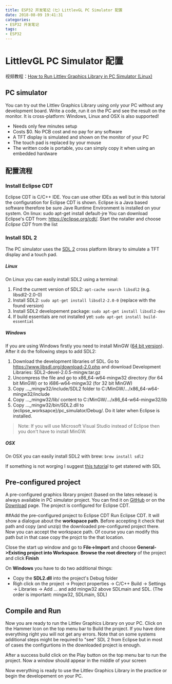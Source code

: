 ```yaml
---
title: ESP32 开发笔记（七）LittlevGL PC Simulator 配置
date: 2018-08-09 19:41:31
categories:
- ESP32 开发笔记
tags:
- ESP32
---
```


# LittlevGL PC Simulator 配置

视频教程：[How to Run Littlev Graphics Library in PC Simulator (Linux)](http://tuinghe.com/videos/how-to-run-littlev-graphics-library-in-pc-simulator-linux-q5n615u5m54674n4s5d6w5.html)

## PC simulator

You can try out the Littlev Graphics Library using only your PC without any development board. Write a code, run it on the PC and see the result on the monitor. It is cross-platform: Windows, Linux and OSX is also supported!

 - Needs only few minutes setup
 - Costs $0. No PCB cost and no pay for any software
 - A TFT display is simulated and shown on the monitor of your PC
 - The touch pad is replaced by your mouse
 - The written code is portable, you can simply copy it when using an embedded hardware

<!--more-->

## 配置流程

<h3>Install Eclipse CDT</h3>

Eclipse CDT is C/C++ IDE. You can use other IDEs as well but in this tutorial the configuration for Eclipse CDT is shown.
Eclipse is a Java based software therefore be sure Jave Runtime Environment is installed on your system. 
On linux: sudo apt-get install default-jre
You can download Eclipse's CDT from: https://eclipse.org/cdt/. Start the nstaller and choose *Eclipse CDT* from the list

<h3>Install SDL 2</h3>

The PC simulator uses the [SDL 2](https://www.libsdl.org/download-2.0.php) cross platform library to simulate a TFT display and a touch pad.

<h5>Linux</h5>

On Linux you can easily install SDL2 using a terminal:

 1. Find the current version of SDL2: `apt-cache search libsdl2` (e.g. libsdl2-2.0-0)
 2. Install SDL2: `sudo apt-get install libsdl2-2.0-0` (replace with the found version)
 3. Install SDL2 developement package: `sudo apt-get install libsdl2-dev`
 4. If build essentials are not installed yet: `sudo apt-get install build-essential`

<h5>Windows</h5>

If you are using Windows firstly you need to install MinGW ([64 bit version](http://mingw-w64.org/doku.php/download)). After it do the following steps to add SDL2:

 1. Download the development libraries of SDL. Go to https://www.libsdl.org/download-2.0.php and download Development Libraries: SDL2-devel-2.0.5-mingw.tar.gz
 2. Uncompress the file and go to x86_64-w64-mingw32 directory (for 64 bit MinGW) or to i686-w64-mingw32 (for 32 bit MinGW)
 3. Copy ..._mingw32/include/SDL2 folder to C:/MinGW/.../x86_64-w64-mingw32/include
 4. Copy ..._mingw32/lib/ content to C:/MinGW/.../x86_64-w64-mingw32/lib
 5. Copy ..._mingw32/bin/SDL2.dll to {eclipse_worksapce}/pc_simulator/Debug/. Do it later when Eclipse is installed.

>Note: If you will use Microsoft Visual Studio instead of Eclipse then you don't have to install MinGW.

<h5>OSX</h5>

On OSX you can easily install SDL2 with brew: `brew install sdl2`

If something is not worging I suggest [this tutoria](http://lazyfoo.net/tutorials/SDL/01_hello_SDL/index.php)l to get statered with SDL

## Pre-configured project

A pre-configured graphics library project (based on the lates release) is always available in PC simulator project. You can find it on [GitHub](https://github.com/littlevgl/proj_pc) or on the [Download](https://littlevgl.com/download) page. The project is configured for Eclipse CDT.

##Add the pre-configured project to Eclipse CDT
Run Eclipse CDT. It will show a dialogue about the **workspace path**. Before accepting it check that path and copy (and unzip) the downloaded pre-configured project there. Now you can accept the workspace path. Of course you can modify this path but in that case copy the projct to the that location.

Close the start up window and go to **File->Import** and choose **General->Existing project into Workspace**. 
**Browse the root directory** of the project and click **Finish**

On **Windows** you have to do two additional things:

 - Copy the **SDL2.dll** into the project's Debug folder
 - Righ click on the project -> Project properties -> C/C++ Build -> Settings -> Libraries -> Add ... and add mingw32 above SDLmain and SDL. (The order is important: mingw32, SDLmain, SDL)

## Compile and Run

Now you are ready to run the Littlev Graphics Library on your PC. Click on the Hammer Icon on the top menu bar to Build the project. If you have done everything right you will not get any errors. Note that on some systems additional steps might be required to "see" SDL 2 from Eclipse but in most of cases the configurtions in the downloaded project is enough.

After a success build click on the Play button on the top menu bar to run the project. Now a window should appear in the middle of your screen

Now everything is ready to use the Littlev Graphics Library in the practice or begin the developement on your PC.
